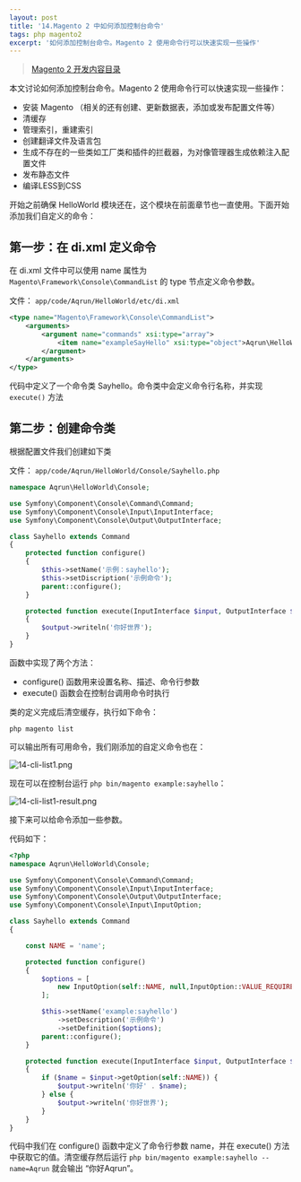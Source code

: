 ```yaml
---
layout: post
title: '14.Magento 2 中如何添加控制台命令'
tags: php magento2
excerpt: '如何添加控制台命令。Magento 2 使用命令行可以快速实现一些操作'
---
```


> [Magento 2 开发内容目录](/2020/02/02/0.magento-menu.html)

本文讨论如何添加控制台命令。Magento 2 使用命令行可以快速实现一些操作：

* 安装 Magento （相关的还有创建、更新数据表，添加或发布配置文件等）
* 清缓存
* 管理索引，重建索引
* 创建翻译文件及语言包
* 生成不存在的一些类如工厂类和插件的拦截器，为对像管理器生成依赖注入配置文件
* 发布静态文件
* 编译LESS到CSS

开始之前确保 HelloWorld 模块还在，这个模块在前面章节也一直使用。下面开始添加我们自定义的命令：

## 第一步：在 di.xml 定义命令

在 di.xml 文件中可以使用 name 属性为 `Magento\Framework\Console\CommandList` 的 type 节点定义命令参数。

文件： `app/code/Aqrun/HelloWorld/etc/di.xml`

```xml
<type name="Magento\Framework\Console\CommandList">
    <arguments>
        <argument name="commands" xsi:type="array">
            <item name="exampleSayHello" xsi:type="object">Aqrun\HelloWorld\Console\Sayhello</item>
        </argument>
    </arguments>
</type>
```

代码中定义了一个命令类 Sayhello。命令类中会定义命令行名称，并实现 `execute()` 方法

## 第二步：创建命令类

根据配置文件我们创建如下类

文件： `app/code/Aqrun/HelloWorld/Console/Sayhello.php`

```php
namespace Aqrun\HelloWorld\Console;

use Symfony\Component\Console\Command\Command;
use Symfony\Component\Console\Input\InputInterface;
use Symfony\Component\Console\Output\OutputInterface;

class Sayhello extends Command
{
    protected function configure()
    {
        $this->setName('示例：sayhello');
        $this->setDiscription('示例命令');
        parent::configure();
    }

    protected function execute(InputInterface $input, OutputInterface $output)
    {
        $output->writeln('你好世界');
    }
}
```

函数中实现了两个方法：

* configure() 函数用来设置名称、描述、命令行参数
* execute() 函数会在控制台调用命令时执行

类的定义完成后清空缓存，执行如下命令：

```
php magento list
```

可以输出所有可用命令，我们刚添加的自定义命令也在：

![14-cli-list1.png](/public/images/magento2/14-cli-list1.png)

现在可以在控制台运行 `php bin/magento example:sayhello`：

![14-cli-list1-result.png](/public/images/magento2/14-cli-list1-result.png)

接下来可以给命令添加一些参数。

代码如下：

```php
<?php
namespace Aqrun\HelloWorld\Console;

use Symfony\Component\Console\Command\Command;
use Symfony\Component\Console\Input\InputInterface;
use Symfony\Component\Console\Output\OutputInterface;
use Symfony\Component\Console\Input\InputOption;

class Sayhello extends Command
{

    const NAME = 'name';

    protected function configure()
    {
        $options = [
            new InputOption(self::NAME, null,InputOption::VALUE_REQUIRED, '姓名')
        ];

        $this->setName('example:sayhello')
            ->setDescription('示例命令')
            ->setDefinition($options);
        parent::configure();
    }

    protected function execute(InputInterface $input, OutputInterface $output)
    {
        if ($name = $input->getOption(self::NAME)) {
            $output->writeln('你好' . $name);
        } else {
            $output->writeln('你好世界');
        }
    }
}
```

代码中我们在 configure() 函数中定义了命令行参数 name，并在 execute() 方法中获取它的值。清空缓存然后运行 `php bin/magento example:sayhello --name=Aqrun` 就会输出 “你好Aqrun”。